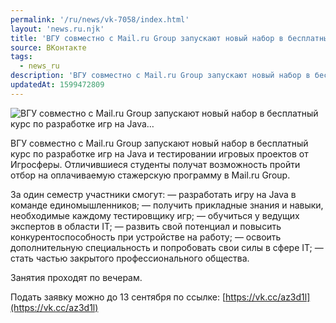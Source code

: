 ```yaml
---
permalink: '/ru/news/vk-7058/index.html'
layout: 'news.ru.njk'
title: 'ВГУ совместно с Mail.ru Group запускают новый набор в бесплатный курс по разработке игр на Java'
source: ВКонтакте
tags:
  - news_ru
description: 'ВГУ совместно с Mail.ru Group запускают новый набор в бесплатный курс по разработке игр на Java…'
updatedAt: 1599472809
---
```

![ВГУ совместно с Mail.ru Group запускают новый набор в бесплатный курс по разработке игр на Java…](https://sun9-9.userapi.com/impg/jdHZxvFr-cFTicbV80nEoRHIs_iBqRf5ODlK7g/8TDEur2OTOU.jpg?size=1280x720&quality=96&sign=4b5a6c31141e88443cb607675ed2a550&c_uniq_tag=D5IZGBqtc0PlLOGe7jx_hKMWhBS5K9ZVEsNBzJ30OGo&type=album)

ВГУ совместно с Mail.ru Group запускают новый набор в бесплатный курс по разработке игр на Java и тестировании игровых проектов от Игросферы. Отличившиеся студенты получат возможность пройти отбор на оплачиваемую стажерскую программу в Mail.ru Group.

За один семестр участники смогут:
— разработать игру на Java в команде единомышленников;
— получить прикладные знания и навыки, необходимые каждому тестировщику игр;
— обучиться у ведущих экспертов в области IT;
— развить свой потенциал и повысить конкурентоспособность при устройстве на работу;
— освоить дополнительную специальность и попробовать свои силы в сфере IT;
— стать частью закрытого профессионального общества.

Занятия проходят по вечерам.

Подать заявку можно до 13 сентября по ссылке: [https://vk.cc/az3d1l](https://vk.cc/az3d1l)

